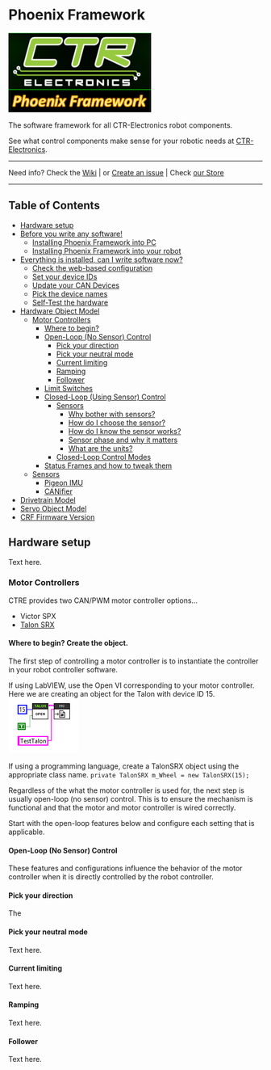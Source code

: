 # Phoenix Framework

![Title](images/title.png)

The software framework for all CTR-Electronics robot components.

See what control components make sense for your robotic needs at [CTR-Electronics](https://www.ctr-electroniocs.com).

---

Need info? Check the [Wiki](https://github.com/CrossTheRoadElec/Phoenix-Documentation/blob/master/README.md) | or [Create an issue](https://github.com/CrossTheRoadElec/Phoenix-Documentation/blob/master/README.md) | Check [our Store](https://ctr-electronics.com)

---
## Table of Contents

- [Hardware setup](https://github.com/CrossTheRoadElec/Phoenix-Documentation#what-hardware-is-supported)
- [Before you write any software!](https://github.com/CrossTheRoadElec/Phoenix-Documentation#todo)
  - [Installing Phoenix Framework into PC](https://github.com/CrossTheRoadElec/Phoenix-Documentation#todo)
  - [Installing Phoenix Framework into your robot](https://github.com/CrossTheRoadElec/Phoenix-Documentation#todo)
- [Everything is installed, can I write software now?](https://github.com/CrossTheRoadElec/Phoenix-Documentation#todo)
  - [Check the web-based configuration](https://github.com/CrossTheRoadElec/Phoenix-Documentation#todo)
  - [Set your device IDs](https://github.com/CrossTheRoadElec/Phoenix-Documentation#todo)
  - [Update your CAN Devices](https://github.com/CrossTheRoadElec/Phoenix-Documentation#todo)
  - [Pick the device names](https://github.com/CrossTheRoadElec/Phoenix-Documentation#todo)
  - [Self-Test the hardware](https://github.com/CrossTheRoadElec/Phoenix-Documentation#todo)
- [Hardware Object Model](https://github.com/CrossTheRoadElec/Phoenix-Documentation#todo)
  - [Motor Controllers](https://github.com/CrossTheRoadElec/Phoenix-Documentation#motor-controllers)
    - [Where to begin?](https://github.com/CrossTheRoadElec/Phoenix-Documentation#todo)
    - [Open-Loop (No Sensor) Control](https://github.com/CrossTheRoadElec/Phoenix-Documentation#todo)
      - [Pick your direction](https://github.com/CrossTheRoadElec/Phoenix-Documentation#pick-your-neutral-mode)
      - [Pick your neutral mode](https://github.com/CrossTheRoadElec/Phoenix-Documentation#todo)
      - [Current limiting](https://github.com/CrossTheRoadElec/Phoenix-Documentation#todo)
      - [Ramping](https://github.com/CrossTheRoadElec/Phoenix-Documentation#Ramping)
      - [Follower](https://github.com/CrossTheRoadElec/Phoenix-Documentation#Follower)
    - [Limit Switches](https://github.com/CrossTheRoadElec/Phoenix-Documentation#todo)
    - [Closed-Loop (Using Sensor) Control](https://github.com/CrossTheRoadElec/Phoenix-Documentation#todo)
      - [Sensors](https://github.com/CrossTheRoadElec/Phoenix-Documentation#todo)
        - [Why bother with sensors?](https://github.com/CrossTheRoadElec/Phoenix-Documentation#todo)
        - [How do I choose the sensor?](https://github.com/CrossTheRoadElec/Phoenix-Documentation#todo)
        - [How do I know the sensor works?](https://github.com/CrossTheRoadElec/Phoenix-Documentation#todo)
        - [Sensor phase and why it matters](https://github.com/CrossTheRoadElec/Phoenix-Documentation#todo)
        - [What are the units?](https://github.com/CrossTheRoadElec/Phoenix-Documentation#todo)
      - [Closed-Loop Control Modes](https://github.com/CrossTheRoadElec/Phoenix-Documentation#todo)
    - [Status Frames and how to tweak them](https://github.com/CrossTheRoadElec/Phoenix-Documentation#todo)
  - [Sensors](https://github.com/CrossTheRoadElec/Phoenix-Documentation#todo)
    - [Pigeon IMU](https://github.com/CrossTheRoadElec/Phoenix-Documentation#todo)
    - [CANifier](https://github.com/CrossTheRoadElec/Phoenix-Documentation#todo)
- [Drivetrain Model](https://github.com/CrossTheRoadElec/Phoenix-Documentation#todo)
- [Servo Object Model](https://github.com/CrossTheRoadElec/Phoenix-Documentation#todo)
- [CRF Firmware Version](https://github.com/CrossTheRoadElec/Phoenix-Documentation#todo)

## Hardware setup
Text here.

### Motor Controllers
 CTRE provides two CAN/PWM motor controller options...
- Victor SPX
- [Talon SRX](http://www.ctr-electronics.com/talon-srx.html)

#### Where to begin? Create the object.
The first step of controlling a motor controller is to instantiate the controller in your robot controller software.

If using LabVIEW, use the Open VI corresponding to your motor controller.  Here we are creating an object for the Talon with device ID 15.
![](images/lVOpenTalon.png)

If using a programming language, create a TalonSRX object using the appropriate class name.
` private TalonSRX m_Wheel = new TalonSRX(15); `

Regardless of the what the motor controller is used for, the next step is usually open-loop (no sensor) control.  This is to ensure the mechanism is functional and that the motor and motor controller is wired correctly.

Start with the open-loop features below and configure each setting that is applicable.
#### Open-Loop (No Sensor) Control
These features and configurations influence the behavior of the motor controller when it is directly controlled by the robot controller.
#### Pick your direction
The
#### Pick your neutral mode
Text here.
#### Current limiting
Text here.
#### Ramping
Text here.
#### Follower
Text here.
